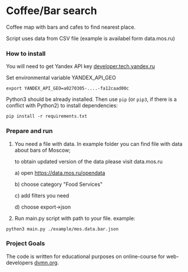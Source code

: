 # Coffee/Bar search

Coffee map with bars and cafes to find nearest place.

Script uses data from CSV file (example is availabel form data.mos.ru)



### How to install

You will need to get Yandex API key [developer.tech.yandex.ru](https://developer.tech.yandex.ru/services/)

Set environmental variable YANDEX_API_GEO

```
export YANDEX_API_GEO=a0270305-....-fa12caad00c
```

Python3 should be already installed. 
Then use `pip` (or `pip3`, if there is a conflict with Python2) to install dependencies:
```
pip install -r requirements.txt
```


### Prepare and run
1. You need a file with data. In example folder you can find file with data about bars of Moscow;
    
    to obtain updated version of the data please visit data.mos.ru

    a) open https://data.mos.ru/opendata

    b) choose category "Food Services"

    c) add filters you need
    
    d) choose export->json

2. Run main.py script with path to your file. 
example:
```
python3 main.py ./example/mos.data.bar.json
```


### Project Goals

The code is written for educational purposes on online-course for web-developers [dvmn.org](https://dvmn.org/).